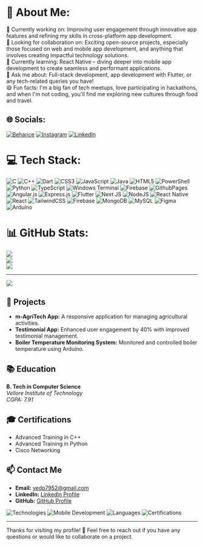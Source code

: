 # 💫 About Me:
🔭 Currently working on: Improving user engagement through innovative app features and refining my skills in cross-platform app development.<br>🤝 Looking for collaboration on: Exciting open-source projects, especially those focused on web and mobile app development, and anything that involves creating impactful technology solutions.<br>🌱 Currently learning: React Native – diving deeper into mobile app development to create seamless and performant applications.<br>💬 Ask me about: Full-stack development, app development with Flutter, or any tech-related queries you have!<br>😄 Fun facts: I'm a big fan of tech meetups, love participating in hackathons, and when I'm not coding, you'll find me exploring new cultures through food and travel.


## 🌐 Socials:
[![Behance](https://img.shields.io/badge/Behance-1769ff?logo=behance&logoColor=white)](https://behance.net/VedP483) [![Instagram](https://img.shields.io/badge/Instagram-%23E4405F.svg?logo=Instagram&logoColor=white)](https://instagram.com/_v_ed483) [![LinkedIn](https://img.shields.io/badge/LinkedIn-%230077B5.svg?logo=linkedin&logoColor=white)](https://linkedin.com/in/ved-prakash-37b438219) 

# 💻 Tech Stack:
![C](https://img.shields.io/badge/c-%2300599C.svg?style=for-the-badge&logo=c&logoColor=white) ![C++](https://img.shields.io/badge/c++-%2300599C.svg?style=for-the-badge&logo=c%2B%2B&logoColor=white) ![Dart](https://img.shields.io/badge/dart-%230175C2.svg?style=for-the-badge&logo=dart&logoColor=white) ![CSS3](https://img.shields.io/badge/css3-%231572B6.svg?style=for-the-badge&logo=css3&logoColor=white) ![JavaScript](https://img.shields.io/badge/javascript-%23323330.svg?style=for-the-badge&logo=javascript&logoColor=%23F7DF1E) ![Java](https://img.shields.io/badge/java-%23ED8B00.svg?style=for-the-badge&logo=openjdk&logoColor=white) ![HTML5](https://img.shields.io/badge/html5-%23E34F26.svg?style=for-the-badge&logo=html5&logoColor=white) ![PowerShell](https://img.shields.io/badge/PowerShell-%235391FE.svg?style=for-the-badge&logo=powershell&logoColor=white) ![Python](https://img.shields.io/badge/python-3670A0?style=for-the-badge&logo=python&logoColor=ffdd54) ![TypeScript](https://img.shields.io/badge/typescript-%23007ACC.svg?style=for-the-badge&logo=typescript&logoColor=white) ![Windows Terminal](https://img.shields.io/badge/Windows%20Terminal-%234D4D4D.svg?style=for-the-badge&logo=windows-terminal&logoColor=white) ![Firebase](https://img.shields.io/badge/firebase-%23039BE5.svg?style=for-the-badge&logo=firebase) ![GithubPages](https://img.shields.io/badge/github%20pages-121013?style=for-the-badge&logo=github&logoColor=white) ![Angular.js](https://img.shields.io/badge/angular.js-%23E23237.svg?style=for-the-badge&logo=angularjs&logoColor=white) ![Express.js](https://img.shields.io/badge/express.js-%23404d59.svg?style=for-the-badge&logo=express&logoColor=%2361DAFB) ![Flutter](https://img.shields.io/badge/Flutter-%2302569B.svg?style=for-the-badge&logo=Flutter&logoColor=white) ![Next JS](https://img.shields.io/badge/Next-black?style=for-the-badge&logo=next.js&logoColor=white) ![NodeJS](https://img.shields.io/badge/node.js-6DA55F?style=for-the-badge&logo=node.js&logoColor=white) ![React Native](https://img.shields.io/badge/react_native-%2320232a.svg?style=for-the-badge&logo=react&logoColor=%2361DAFB) ![React](https://img.shields.io/badge/react-%2320232a.svg?style=for-the-badge&logo=react&logoColor=%2361DAFB) ![TailwindCSS](https://img.shields.io/badge/tailwindcss-%2338B2AC.svg?style=for-the-badge&logo=tailwind-css&logoColor=white) ![Firebase](https://img.shields.io/badge/firebase-a08021?style=for-the-badge&logo=firebase&logoColor=ffcd34) ![MongoDB](https://img.shields.io/badge/MongoDB-%234ea94b.svg?style=for-the-badge&logo=mongodb&logoColor=white) ![MySQL](https://img.shields.io/badge/mysql-4479A1.svg?style=for-the-badge&logo=mysql&logoColor=white) ![Figma](https://img.shields.io/badge/figma-%23F24E1E.svg?style=for-the-badge&logo=figma&logoColor=white) ![Arduino](https://img.shields.io/badge/-Arduino-00979D?style=for-the-badge&logo=Arduino&logoColor=white)
# 📊 GitHub Stats:
![](https://github-readme-stats.vercel.app/api?username=VedPrakash483&theme=dark&hide_border=false&include_all_commits=false&count_private=false)<br/>
![](https://github-readme-streak-stats.herokuapp.com/?user=VedPrakash483&theme=dark&hide_border=false)<br/>
![](https://github-readme-stats.vercel.app/api/top-langs/?username=VedPrakash483&theme=dark&hide_border=false&include_all_commits=false&count_private=false&layout=compact)

---
[![](https://visitcount.itsvg.in/api?id=VedPrakash483&icon=10&color=0)](https://visitcount.itsvg.in)

## 🚀 Projects

- **m-AgriTech App:** A responsive application for managing agricultural activities.
- **Testimonial App:** Enhanced user engagement by 40% with improved testimonial management.
- **Boiler Temperature Monitoring System:** Monitored and controlled boiler temperature using Arduino.

## 📚 Education

**B. Tech in Computer Science**  
_Vellore Institute of Technology_  
_CGPA: 7.91_

## 🎓 Certifications

- Advanced Training in C++
- Advanced Training in Python
- Cisco Networking

## 📫 Contact Me

- **Email:** [vedp7952@gmail.com](mailto:vedp7952@gmail.com)
- **LinkedIn:** [LinkedIn Profile](#)
- **GitHub:** [GitHub Profile](#)



![Technologies](https://img.shields.io/badge/Technologies-MERN%20Stack-brightgreen?style=flat&logo=mern)
![Mobile Development](https://img.shields.io/badge/Technologies-Flutter%20%7C%20React%20Native-blue?style=flat&logo=flutter)
![Languages](https://img.shields.io/badge/Languages-Python%20%7C%20Java%20%7C%20JavaScript%20%7C%20C++-purple?style=flat&logo=python)
![Certifications](https://img.shields.io/badge/Certifications-Cisco%20Networking%20%7C%20Advanced%20C%2B%2B%20%7C%20Python-lightblue?style=flat&logo=cisco)

---

Thanks for visiting my profile! 🚀 Feel free to reach out if you have any questions or would like to collaborate on a project.

